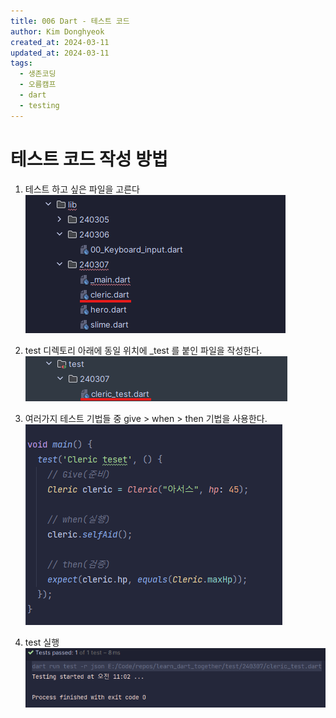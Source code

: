 ```yaml
---
title: 006 Dart - 테스트 코드
author: Kim Donghyeok
created_at: 2024-03-11
updated_at: 2024-03-11
tags:
  - 생존코딩
  - 오름캠프
  - dart
  - testing
---
```


# 테스트 코드 작성 방법

1. 테스트 하고 싶은 파일을 고른다  
 ![[240311_select_test_file.png]](/02.Dart/_resources/240311_select_test_file.png)

2. test 디렉토리 아래에 동일 위치에 \_test 를 붙인 파일을 작성한다.  
 ![[240311_create_test_file.png]](/02.Dart/_resources/240311_create_test_file.png)

3. 여러가지 테스트 기법들 중 give > when > then 기법을 사용한다.  
 ![[240311_wite_test_code.png]](/02.Dart/_resources/240311_wite_test_code.png)

4. test 실행  
 ![[240311_confirm_test.png]](/02.Dart/_resources/240311_confirm_test.png)

